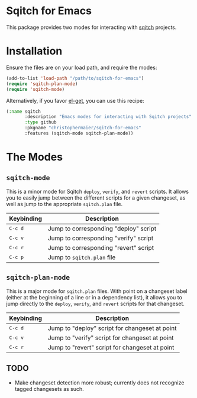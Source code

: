 Sqitch for Emacs
================

This package provides two modes for interacting with [sqitch](http://www.sqitch.org) projects.

# Installation

Ensure the files are on your load path, and require the modes:

``` el
(add-to-list 'load-path "/path/to/sqitch-for-emacs")
(require 'sqitch-plan-mode)
(require 'sqitch-mode)
```

Alternatively, if you favor
[el-get](https://github.com/dimitri/el-get), you can use this recipe:

```el
(:name sqitch
       :description "Emacs modes for interacting with Sqitch projects"
       :type github
       :pkgname "christophermaier/sqitch-for-emacs"
       :features (sqitch-mode sqitch-plan-mode))
```

# The Modes

## `sqitch-mode`

This is a minor mode for Sqitch `deploy`, `verify`, and `revert`
scripts. It allows you to easily jump between the different scripts
for a given changeset, as well as jump to the appropriate
`sqitch.plan` file.

Keybinding      | Description
----------------|---------------------
<kbd>C-c d</kbd>| Jump to corresponding "deploy" script
<kbd>C-c v</kbd>| Jump to corresponding "verify" script
<kbd>C-c r</kbd>| Jump to corresponding "revert" script
<kbd>C-c p</kbd>| Jump to `sqitch.plan` file

## `sqitch-plan-mode`

This is a major mode for `sqitch.plan` files. With point on a
changeset label (either at the beginning of a line or in a dependency
list), it allows you to jump directly to the `deploy`, `verify`, and
`revert` scripts for that changeset.

Keybinding      | Description
----------------|---------------------
<kbd>C-c d</kbd>| Jump to "deploy" script for changeset at point
<kbd>C-c v</kbd>| Jump to "verify" script for changeset at point
<kbd>C-c r</kbd>| Jump to "revert" script for changeset at point

## TODO

* Make changeset detection more robust; currently does not recognize
  tagged changesets as such.
